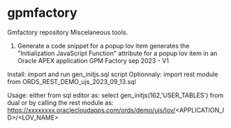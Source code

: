 # gpmfactory
Gmfactory repository
Miscelaneous tools.

1. Generate a code snippet for a popup lov item
 generates the "Initialization JavaScript Function" attribute
 for a popup lov item in an Oracle APEX application
 GPM Factory sep 2023 - V1

Install:
import and run  gen_initjs.sql script
Optionnaly: import rest module from ORDS_REST_DEMO_ujs_2023_09_13.sql

Usage:
either from sql editor as:
  select gen_initjs(162,'USER_TABLES') from dual
or by calling the rest module as:
  https://xxxxxxxx.oraclecloudapps.com/ords/demo/ujs/lov/<APPLICATION_ID>/<LOV_NAME>
